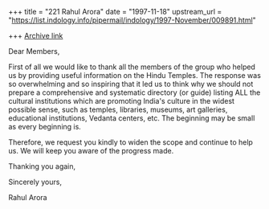 +++
title = "221 Rahul Arora"
date = "1997-11-18"
upstream_url = "https://list.indology.info/pipermail/indology/1997-November/009891.html"

+++
[Archive link](https://list.indology.info/pipermail/indology/1997-November/009891.html)

Dear Members,

First of all we would like to thank all the members of the group who
helped us by providing useful information on the Hindu Temples. The
response was  so overwhelming and so inspiring that it led us to think why
we should not prepare a comprehensive and systematic directory (or guide)
listing ALL  the cultural institutions which are promoting India's culture
in the widest possible sense, such as temples, libraries, museums, art
galleries, educational institutions, Vedanta centers, etc. The beginning
may be small as every beginning is.

Therefore, we request you kindly to  widen the scope and continue to help
us. We will keep you aware of the progress made.


Thanking you again,



Sincerely yours,

Rahul Arora



